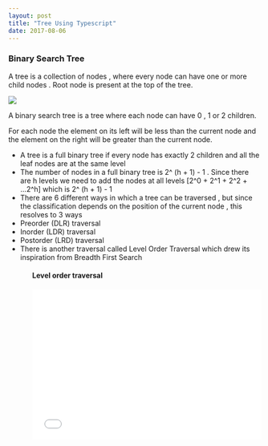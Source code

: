 ```yaml
---
layout: post
title: "Tree Using Typescript"
date: 2017-08-06
---
```



<h3> Binary Search Tree </h3>

A tree is a collection of nodes , where every node can have one or more child nodes . Root node
is present at the top of the tree.

<img src="https://preethas.github.io/assets/Tree.png"/>

A binary search tree is a tree where each node can have 0 , 1 or 2 children.

For each node the element on its left will be less than the current node and the element on the
right will be greater than the current node.

<ul>

<li> A tree is a full binary tree if every node has exactly 2 children and all the leaf nodes are at the same level </li>
<li> The number of nodes in a full binary tree is 2^ (h + 1) - 1 . Since there are h levels we need to add the nodes
at all levels [2^0 + 2^1 + 2^2 + ...2^h] which is 2^ (h + 1) - 1 </li>
<li> There are 6 different ways in which a tree can be traversed , but since the classification depends on the position
of the current node , this resolves to 3 ways </li>
<li> Preorder (DLR) traversal </li>
<li> Inorder (LDR) traversal </li>
<li> Postorder (LRD) traversal </li>
<li> There is another traversal called Level Order Traversal which drew its inspiration from Breadth First Search </li>
<ul>

<h4> Level order traversal </h4>






<iframe width="100%" height="300" src="//jsfiddle.net/pree888/oxt0wd9f/embedded/" allowfullscreen="allowfullscreen" frameborder="0"></iframe>
